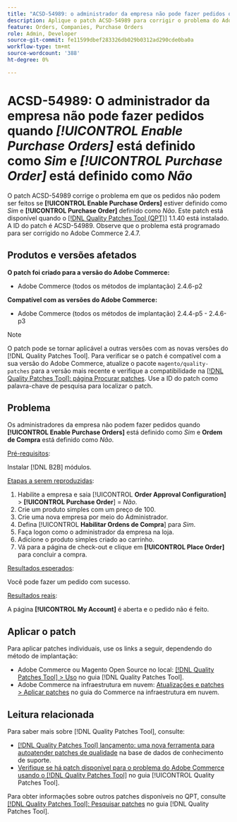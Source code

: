 ```yaml
---
title: "ACSD-54989: o administrador da empresa não pode fazer pedidos quando [!UICONTROL Enable Purchase Orders] está definido como Sim e [!UICONTROL Purchase Order] está definido como Não"
description: Aplique o patch ACSD-54989 para corrigir o problema do Adobe Commerce em que o administrador da empresa não pode fazer pedidos se [!UICONTROL Enable Purchase Orders] estiver definido como Sim e [!UICONTROL Purchase Order] estiver definido como Não.
feature: Orders, Companies, Purchase Orders
role: Admin, Developer
source-git-commit: fe11599dbef283326db029b0312ad290cde0ba0a
workflow-type: tm+mt
source-wordcount: '388'
ht-degree: 0%

---
```


# ACSD-54989: O administrador da empresa não pode fazer pedidos quando *[!UICONTROL Enable Purchase Orders]* está definido como *Sim* e *[!UICONTROL Purchase Order]* está definido como *Não*

O patch ACSD-54989 corrige o problema em que os pedidos não podem ser feitos se **[!UICONTROL Enable Purchase Orders]** estiver definido como *Sim* e **[!UICONTROL Purchase Order]** definido como *Não*. Este patch está disponível quando o [[!DNL Quality Patches Tool (QPT)]](https://experienceleague.adobe.com/en/docs/commerce-knowledge-base/kb/announcements/commerce-announcements/magento-quality-patches-released-new-tool-to-self-serve-quality-patches) 1.1.40 está instalado. A ID do patch é ACSD-54989. Observe que o problema está programado para ser corrigido no Adobe Commerce 2.4.7.

## Produtos e versões afetados

**O patch foi criado para a versão do Adobe Commerce:**

* Adobe Commerce (todos os métodos de implantação) 2.4.6-p2

**Compatível com as versões do Adobe Commerce:**

* Adobe Commerce (todos os métodos de implantação) 2.4.4-p5 - 2.4.6-p3

>[!NOTE]
>
>O patch pode se tornar aplicável a outras versões com as novas versões do [!DNL Quality Patches Tool]. Para verificar se o patch é compatível com a sua versão do Adobe Commerce, atualize o pacote `magento/quality-patches` para a versão mais recente e verifique a compatibilidade na [[!DNL Quality Patches Tool]: página Procurar patches](https://experienceleague.adobe.com/tools/commerce-quality-patches/index.html). Use a ID do patch como palavra-chave de pesquisa para localizar o patch.

## Problema

Os administradores da empresa não podem fazer pedidos quando **[!UICONTROL Enable Purchase Orders]** está definido como *Sim* e **Ordem de Compra** está definido como *Não*.

<u>Pré-requisitos</u>:

Instalar [!DNL B2B] módulos.

<u>Etapas a serem reproduzidas</u>:

1. Habilite a empresa e saia [!UICONTROL **Order Approval Configuration]** > **[!UICONTROL Purchase Order**] = *Não*.
1. Crie um produto simples com um preço de 100.
1. Crie uma nova empresa por meio do Administrador.
1. Defina [!UICONTROL **Habilitar Ordens de Compra**] para *Sim*.
1. Faça logon como o administrador da empresa na loja.
1. Adicione o produto simples criado ao carrinho.
1. Vá para a página de check-out e clique em **[!UICONTROL Place Order]** para concluir a compra.

<u>Resultados esperados</u>:

Você pode fazer um pedido com sucesso.

<u>Resultados reais</u>:

A página **[!UICONTROL My Account]** é aberta e o pedido não é feito.

## Aplicar o patch

Para aplicar patches individuais, use os links a seguir, dependendo do método de implantação:

* Adobe Commerce ou Magento Open Source no local: [[!DNL Quality Patches Tool] > Uso](/help/tools/quality-patches-tool/usage.md) no guia [!DNL Quality Patches Tool].
* Adobe Commerce na infraestrutura em nuvem: [Atualizações e patches > Aplicar patches](https://experienceleague.adobe.com/docs/commerce-cloud-service/user-guide/develop/upgrade/apply-patches.html) no guia do Commerce na infraestrutura em nuvem.

## Leitura relacionada

Para saber mais sobre [!DNL Quality Patches Tool], consulte:

* [[!DNL Quality Patches Tool] lançamento: uma nova ferramenta para autoatender patches de qualidade](https://experienceleague.adobe.com/en/docs/commerce-knowledge-base/kb/announcements/commerce-announcements/magento-quality-patches-released-new-tool-to-self-serve-quality-patches) na base de dados de conhecimento de suporte.
* [Verifique se há patch disponível para o problema do Adobe Commerce usando o  [!DNL Quality Patches Tool]](/help/tools/quality-patches-tool/patches-available-in-qpt/check-patch-for-magento-issue-with-magento-quality-patches.md) no guia [!UICONTROL Quality Patches Tool].


Para obter informações sobre outros patches disponíveis no QPT, consulte [[!DNL Quality Patches Tool]: Pesquisar patches](https://experienceleague.adobe.com/tools/commerce-quality-patches/index.html) no guia [!DNL Quality Patches Tool].
